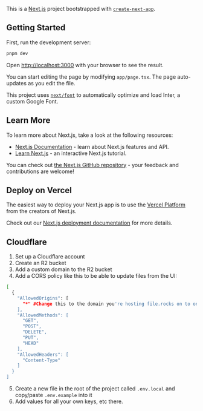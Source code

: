 This is a [Next.js](https://nextjs.org/) project bootstrapped with [`create-next-app`](https://github.com/vercel/next.js/tree/canary/packages/create-next-app).

## Getting Started

First, run the development server:

```bash
pnpm dev
```

Open [http://localhost:3000](http://localhost:3000) with your browser to see the result.

You can start editing the page by modifying `app/page.tsx`. The page auto-updates as you edit the file.

This project uses [`next/font`](https://nextjs.org/docs/basic-features/font-optimization) to automatically optimize and load Inter, a custom Google Font.

## Learn More

To learn more about Next.js, take a look at the following resources:

- [Next.js Documentation](https://nextjs.org/docs) - learn about Next.js features and API.
- [Learn Next.js](https://nextjs.org/learn) - an interactive Next.js tutorial.

You can check out [the Next.js GitHub repository](https://github.com/vercel/next.js/) - your feedback and contributions are welcome!

## Deploy on Vercel

The easiest way to deploy your Next.js app is to use the [Vercel Platform](https://vercel.com/new?utm_medium=default-template&filter=next.js&utm_source=create-next-app&utm_campaign=create-next-app-readme) from the creators of Next.js.

Check out our [Next.js deployment documentation](https://nextjs.org/docs/deployment) for more details.

## Cloudflare

1. Set up a Cloudflare account
2. Create an R2 bucket
3. Add a custom domain to the R2 bucket
4. Add a CORS policy like this to be able to update files from the UI:

```bash
[
  {
    "AllowedOrigins": [
      "*" #Change this to the domain you're hosting file.rocks on to only allow that origin
    ],
    "AllowedMethods": [
      "GET",
      "POST",
      "DELETE",
      "PUT",
      "HEAD"
    ],
    "AllowedHeaders": [
      "Content-Type"
    ]
  }
]
```

5. Create a new file in the root of the project called `.env.local` and copy/paste `.env.example` into it
6. Add values for all your own keys, etc there.